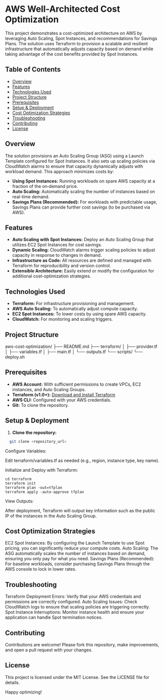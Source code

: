 # AWS Well-Architected Cost Optimization

This project demonstrates a cost-optimized architecture on AWS by leveraging Auto Scaling, Spot Instances, and recommendations for Savings Plans. The solution uses Terraform to provision a scalable and resilient infrastructure that automatically adjusts capacity based on demand while taking advantage of the cost benefits provided by Spot Instances.

## Table of Contents

- [Overview](#overview)
- [Features](#features)
- [Technologies Used](#technologies-used)
- [Project Structure](#project-structure)
- [Prerequisites](#prerequisites)
- [Setup & Deployment](#setup--deployment)
- [Cost Optimization Strategies](#cost-optimization-strategies)
- [Troubleshooting](#troubleshooting)
- [Contributing](#contributing)
- [License](#license)

## Overview

The solution provisions an Auto Scaling Group (ASG) using a Launch Template configured for Spot Instances. It also sets up scaling policies via CloudWatch alarms to ensure that capacity dynamically adjusts with workload demand. This approach minimizes costs by:
- **Using Spot Instances:** Running workloads on spare AWS capacity at a fraction of the on‑demand price.
- **Auto Scaling:** Automatically scaling the number of instances based on real-time demand.
- **Savings Plans (Recommended):** For workloads with predictable usage, Savings Plans can provide further cost savings (to be purchased via AWS).

## Features

- **Auto Scaling with Spot Instances:** Deploy an Auto Scaling Group that utilizes EC2 Spot Instances for cost savings.
- **Dynamic Scaling:** CloudWatch alarms trigger scaling policies to adjust capacity in response to changes in demand.
- **Infrastructure as Code:** All resources are defined and managed with Terraform for reproducibility and version control.
- **Extensible Architecture:** Easily extend or modify the configuration for additional cost-optimization strategies.

## Technologies Used

- **Terraform:** For infrastructure provisioning and management.
- **AWS Auto Scaling:** To automatically adjust compute capacity.
- **EC2 Spot Instances:** To lower costs by using spare AWS capacity.
- **CloudWatch:** For monitoring and scaling triggers.

## Project Structure

aws-cost-optimization/ ├── README.md ├── terraform/ │ ├── provider.tf │ ├── variables.tf │ ├── main.tf │ └── outputs.tf └── scripts/ └── deploy.sh


## Prerequisites

- **AWS Account:** With sufficient permissions to create VPCs, EC2 instances, and Auto Scaling Groups.
- **Terraform (v1.0+):** [Download and Install Terraform](https://www.terraform.io/downloads.html)
- **AWS CLI:** Configured with your AWS credentials.
- **Git:** To clone the repository.

## Setup & Deployment

1. **Clone the repository:**

 ```bash
   git clone <repository_url>
 ```
Configure Variables:

Edit terraform/variables.tf as needed (e.g., region, instance type, key name).

Initialize and Deploy with Terraform:
```
cd terraform
terraform init
terraform plan -out=tfplan
terraform apply -auto-approve tfplan
```
View Outputs:

After deployment, Terraform will output key information such as the public IP of the instances in the Auto Scaling Group.

## Cost Optimization Strategies
EC2 Spot Instances: By configuring the Launch Template to use Spot pricing, you can significantly reduce your compute costs.
Auto Scaling: The ASG automatically scales the number of instances based on demand, ensuring you only pay for what you need.
Savings Plans (Recommended): For baseline workloads, consider purchasing Savings Plans through the AWS console to lock in lower rates.
## Troubleshooting
Terraform Deployment Errors: Verify that your AWS credentials and permissions are correctly configured.
Auto Scaling Issues: Check CloudWatch logs to ensure that scaling policies are triggering correctly.
Spot Instance Interruptions: Monitor instance health and ensure your application can handle Spot termination notices.
## Contributing
Contributions are welcome! Please fork this repository, make improvements, and open a pull request with your changes.

## License
This project is licensed under the MIT License. See the LICENSE file for details.

Happy optimizing!
